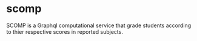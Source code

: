 # scomp
SCOMP is a Graphql computational service that grade students according to thier respective scores in reported subjects. 
